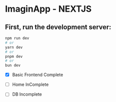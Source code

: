 # ImaginApp - NEXTJS

## First, run the development server:

```bash
npm run dev
# or
yarn dev
# or
pnpm dev
# or
bun dev
```

- [x] Basic Frontend Complete 
- [ ] Home InComplete 
- [ ] DB Incomplete 

